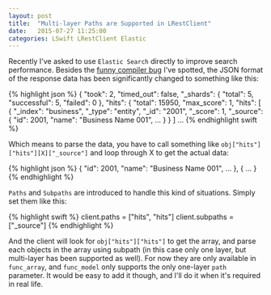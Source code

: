 ```yaml
---
layout: post
title:  "Multi-layer Paths are Supported in LRestClient"
date:   2015-07-27 11:25:00
categories: LSwift LRestClient Elastic
---
```


Recently I've asked to use `Elastic Search` directly to improve search performance. Besides the [funny compiler bug](http://www.superarts.org/blog/2015/07/20/app-stops-at-breakpoint-with-no-reason/) I've spotted, the JSON format of the response data has been significantly changed to something like this:

{% highlight json %}
	{
		"took": 2,
		"timed_out": false,
		"_shards": {
			"total": 5,
			"successful": 5,
			"failed": 0
		},
		"hits": {
			"total": 15950,
			"max_score": 1,
			"hits": [
				{
					"_index": "business",
					"_type": "entity",
					"_id": "2001",
					"_score": 1,
					"_source": {
						"id": 2001,
						"name": "Business Name 001",
						...
					}
				}
			]
	...
{% endhighlight swift %}

Which means to parse the data, you have to call something like `obj["hits"]["hits"][X]["_source"]` and loop through X to get the actual data:

{% highlight json %}
	{
		"id": 2001,
		"name": "Business Name 001",
		...
	}, {
		...
	}
{% endhighlight %}

`Paths` and `Subpaths` are introduced to handle this kind of situations. Simply set them like this:

{% highlight swift %}
	client.paths = ["hits", "hits"]
	client.subpaths = ["_source"]
{% endhighlight %}

And the client will look for `obj["hits"]["hits"]` to get the array, and parse each objects in the array using subpath (in this case only one layer, but multi-layer has been supported as well). For now they are only available in `func_array`, and `func_model` only supports the only one-layer `path` parameter. It would be easy to add it though, and I'll do it when it's required in real life.

[lswift]:      http://superarts.github.io/LSwift/
[superarts]:   http://www.superarts.org/blog
